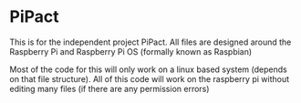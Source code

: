 # PiPact
This is for the independent project PiPact. All files are designed around the Raspberry Pi and Raspberry Pi OS (formally known as Raspbian)


Most of the code for this will only work on a linux based system (depends on that file structure). All of this code will work on
the raspberry pi without editing many files (if there are any permission errors) 
